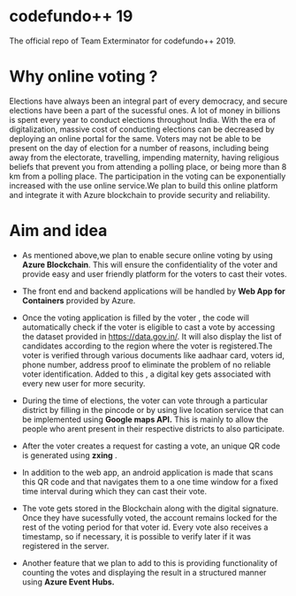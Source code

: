 # codefundo++ 19 
The official repo of Team Exterminator for codefundo++ 2019.

# Why online voting ?

Elections have always been an integral part of every democracy, and secure elections have been a part of the sucessful ones. A lot of money in billions is spent every year to conduct elections throughout India.
With the era of digitalization, massive cost of conducting elections can be decreased by deploying an online portal for the same.
Voters may not be able to be present on the day of election for a number of reasons, including being away from the electorate, travelling, impending maternity, having religious beliefs that prevent you from attending a polling place, or being more than 8 km from a polling place. The participation in the voting can be exponentially increased with the use online service.We plan to build this online platform and integrate it with Azure blockchain to provide security and reliability.

# Aim and idea

- As mentioned above,we plan to enable secure online voting by using **Azure Blockchain**. This will ensure the confidentiality of the voter and provide easy and user friendly platform for the voters to cast their votes. 

- The front end and backend applications will be handled by **Web App for Containers** provided by Azure.

- Once the voting application is filled by the voter , the code will automatically check if the voter is eligible to cast a vote by accessing the dataset provided in https://data.gov.in/. It will also display the list of candidates according to the region where the voter is registered.The voter is verified through various documents like aadhaar card, voters id, phone number, address proof to eliminate the problem of no reliable voter identification. Added to this , a digital key gets associated with every new user for more security.

- During the time of elections, the voter can vote through a particular district by filling in the pincode or by using live location service that can be implemented using **Google maps API.** This is mainly to allow the people who arent present in their respective districts to also participate.

- After the voter creates a request for casting a vote, an unique QR code is generated using **zxing** . 

- In addition to the web app, an android application is made that scans this QR code and that navigates them to a one time window for a fixed time interval during which they can cast their vote. 

- The vote gets stored in the Blockchain along with the digital signature. Once they have sucessfully voted, the account remains locked for the rest of the voting period for that voter id. Every vote also receives a timestamp, so if necessary, it is possible to verify later if it was registered in the server.

- Another feature that we plan to add to this is  providing functionality of counting the votes and displaying the result in a structured manner using **Azure Event Hubs.**


